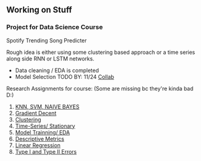 ## Working on Stuff


### Project for Data Science Course
Spotify Trending Song Predicter

Rough idea is either using some clustering based approach or a time series along side RNN or LSTM networks. 

- Data cleaning / EDA is completed
- Model Selection TODO BY: 11/24
[Collab](https://colab.research.google.com/drive/1uzzTZaYN00rqYabTPo7OPhKTLlGd5OF9?usp=sharing)

Research Assignments for course:  (Some are missing bc they're kinda bad D:)
1. [KNN, SVM, NAIVE BAYES](https://docs.google.com/document/d/1Wcl9bwMCzlEEVuO-bf3QzNre8-8HqP4mit023-0NgOI/edit?usp=sharing)
2. [Gradient Decent](https://docs.google.com/document/d/1J58xWWkOdzHzkUMlLwbVF2vvQbuFTmClszLxD4V7S7c/edit?usp=sharing)
3. [Clustering](https://docs.google.com/document/d/11q1GRe9Pa-wJh2wsYcd8_ngG9A7sWF2AhSG4QmWHGWk/edit?usp=sharing)
4. [Time-Series/ Stationary](https://docs.google.com/document/d/1K5TDnzLeG4bKwwUZ_hx7rlqm9nFuorrFQy56BYq_gRQ/edit?usp=sharing)
5. [Model Trainning/ EDA](https://docs.google.com/document/d/1oLGGiUALBG7EpeK7ekJk-UTuYL39tVZzfsMASPwlSg0/edit?usp=sharing)
6. [Descriptive Metrics](https://docs.google.com/document/d/180GXtmIQx4snmFvrKDvdjurnF5aI8gtjSiUEo1qQAYM/edit?usp=sharing)
7. [Linear Regression](https://docs.google.com/document/d/1QoWN2UcIHwk_P0FEyEUC1XP8NW7RjwYhrEOoLcmKI6o/edit?usp=sharing)
8. [Type I and Type II Errors](https://docs.google.com/document/d/1nwmBfWnxQbXsOe__1PmdmlLXq78uYMNt9B0hMT_SWKw/edit?usp=sharing)

   
